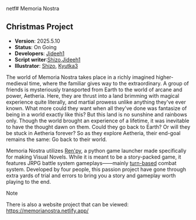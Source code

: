 netf# Memoria Nostra
## Christmas Project
* **Version**: 2025.5.10
* **Status**: On Going
* **Developers**: [Jideeh1](https://github.com/Jideeh1)
* **Script writer**:[Shizo](https://x.com/ShizoCatto),[Jideeh1](https://github.com/Jideeh1)
* **Illustrator**: [Shizo](https://x.com/ShizoCatto), [Kyutka3](https://x.com/Kyutka3)

The world of Memoria Nostra takes place in a richly imagined higher-medieval time, where the familiar gives way to the extraordinary. A group of friends is mysteriously transported from Earth to the world of arcane and power, Aetheria. Here, they are thrust into a land brimming with magical experience quite literally, and martial prowess unlike anything they've ever known. What more could they want when all they've done was fantasize of being in a world exactly like this? But this land is no sunshine and rainbows only. Though the world brought an experience of a lifetime, it was inevitable to have the thought dawn on them. Could they go back to Earth? Or will they be stuck in Aetheria forever? So as they explore Aetheria, their end-goal remains the same: Go back to their world.

Memoria Nostra utilizes [Ren'py](https://www.renpy.org/), a python game launcher made specifically for making Visual Novels. While it is meant to be a story-packed game, it features JRPG battle system gameplays——mainly [turn-based](https://en.wikipedia.org/wiki/Strategy_video_game) combat system. Developed by four people, this passion project have gone through extra yards of trial and errors to bring you a story and gameplay worth playing to the end.


> [!NOTE]
> There is also a website project that can be viewed: https://memorianostra.netlify.app/
